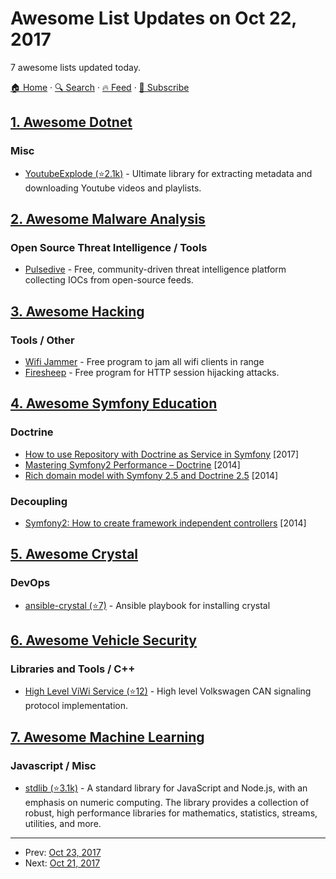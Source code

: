# Awesome List Updates on Oct 22, 2017

7 awesome lists updated today.

[🏠 Home](/README.md) · [🔍 Search](https://test.trackawesomelist.com/search/) · [🔥 Feed](https://test.trackawesomelist.com/feed.xml) · [📮 Subscribe](https://trackawesomelist.us17.list-manage.com/subscribe?u=d2f0117aa829c83a63ec63c2f&id=36a103854c)



## [1. Awesome Dotnet](/content/quozd/awesome-dotnet/README.md)

### Misc

*   [YoutubeExplode (⭐2.1k)](https://github.com/Tyrrrz/YoutubeExplode) - Ultimate library for extracting metadata and downloading Youtube videos and playlists.

## [2. Awesome Malware Analysis](/content/rshipp/awesome-malware-analysis/README.md)

### Open Source Threat Intelligence / Tools

*   [Pulsedive](https://pulsedive.com) - Free, community-driven threat intelligence platform collecting IOCs from open-source feeds.

## [3. Awesome Hacking](/content/carpedm20/awesome-hacking/README.md)

### Tools / Other

*   [Wifi Jammer](https://n0where.net/wifijammer/) - Free program to jam all wifi clients in range
*   [Firesheep](https://codebutler.github.io/firesheep/) - Free program for HTTP session hijacking attacks.

## [4. Awesome Symfony Education](/content/pehapkari/awesome-symfony-education/README.md)

### Doctrine

*   [How to use Repository with Doctrine as Service in Symfony](https://www.tomasvotruba.cz/blog/2017/10/16/how-to-use-repository-with-doctrine-as-service-in-symfony/) \[2017]
*   [Mastering Symfony2 Performance – Doctrine](http://labs.octivi.com/mastering-symfony2-performance-doctrine/) \[2014]
*   [Rich domain model with Symfony 2.5 and Doctrine 2.5](https://www.slideshare.net/_leopro_/rich-domain-model-with-symfony-25-and-doctrine-25) \[2014]

### Decoupling

*   [Symfony2: How to create framework independent controllers](https://matthiasnoback.nl/2014/06/how-to-create-framework-independent-controllers/) \[2014]

## [5. Awesome Crystal](/content/veelenga/awesome-crystal/README.md)

### DevOps

*   [ansible-crystal (⭐7)](https://github.com/CorbanR/ansible-crystal) - Ansible playbook for installing crystal

## [6. Awesome Vehicle Security](/content/jaredthecoder/awesome-vehicle-security/README.md)

### Libraries and Tools / C++

*   [High Level ViWi Service (⭐12)](https://github.com/iotbzh/high-level-viwi-service) - High level Volkswagen CAN signaling protocol implementation.

## [7. Awesome Machine Learning](/content/josephmisiti/awesome-machine-learning/README.md)

### Javascript / Misc

*   [stdlib (⭐3.1k)](https://github.com/stdlib-js/stdlib) - A standard library for JavaScript and Node.js, with an emphasis on numeric computing. The library provides a collection of robust, high performance libraries for mathematics, statistics, streams, utilities, and more.

---

- Prev: [Oct 23, 2017](/content/2017/10/23/README.md)
- Next: [Oct 21, 2017](/content/2017/10/21/README.md)